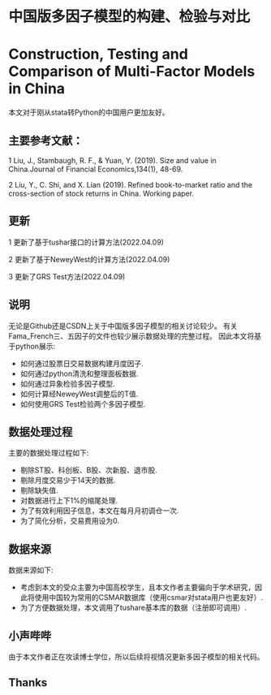 # 中国版多因子模型的构建、检验与对比
# Construction, Testing and Comparison of Multi-Factor Models in China

本文对于刚从stata转Python的中国用户更加友好。

## 主要参考文献：

1 Liu, J., Stambaugh, R. F., & Yuan, Y. (2019). Size and value in China.Journal of Financial Economics,134(1), 48-69.

2 Liu, Y., C. Shi, and X. Lian (2019). Refined book-to-market ratio and the cross-section of stock returns in China. Working paper.

## 更新
1 更新了基于tushar接口的计算方法(2022.04.09)

2 更新了基于NeweyWest的计算方法(2022.04.09)

3 更新了GRS Test方法(2022.04.09)

## 说明
无论是Github还是CSDN上关于中国版多因子模型的相关讨论较少。
有关Fama_French三、五因子的文件也较少展示数据处理的完整过程。
因此本文将基于python展示:
 
 - 如何通过股票日交易数据构建月度因子.
 - 如何通过python清洗和整理面板数据.
 - 如何通过异象检验多因子模型.
 - 如何计算经NeweyWest调整后的T值.
 - 如何使用GRS Test检验两个多因子模型.


## 数据处理过程

主要的数据处理过程如下:
 
 - 剔除ST股、科创板、B股、次新股、退市股.
 - 剔除月度交易少于14天的数据.
 - 剔除缺失值.
 - 对数据进行上下1%的缩尾处理.
 - 为了有效利用因子信息，本文在每月月初调仓一次.
 - 为了简化分析，交易费用设为0.


## 数据来源

数据来源如下:
 
 - 考虑到本文的受众主要为中国高校学生，且本文作者主要偏向于学术研究，因此将使用中国较为常用的CSMAR数据库（使用csmar对stata用户也更友好）.
 - 为了方便数据处理，本文调用了tushare基本库的数据（注册即可调用）.


## 小声哔哔
由于本文作者正在攻读博士学位，所以后续将视情况更新多因子模型的相关代码。

 
## Thanks
